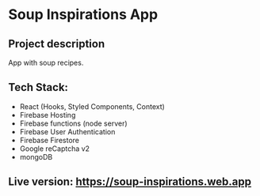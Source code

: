 # Soup Inspirations App

## Project description

App with soup recipes.

## Tech Stack:

- React (Hooks, Styled Components, Context)
- Firebase Hosting
- Firebase functions (node server)
- Firebase User Authentication
- Firebase Firestore
- Google reCaptcha v2
- mongoDB

## Live version: https://soup-inspirations.web.app
